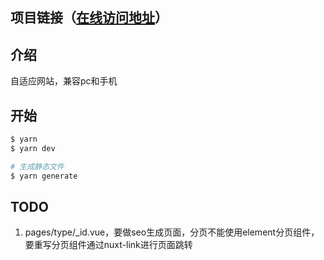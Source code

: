 ## 项目链接（[在线访问地址](http://zhengfei.shaoky.com)）

## 介绍
自适应网站，兼容pc和手机

## 开始

```bash
$ yarn
$ yarn dev

# 生成静态文件
$ yarn generate
```

## TODO
1. pages/type/_id.vue，要做seo生成页面，分页不能使用element分页组件，要重写分页组件通过nuxt-link进行页面跳转